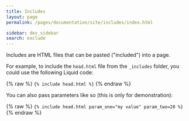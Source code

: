 ```yaml
---
title: Includes
layout: page
permalink: /pages/documentation/site/includes/index.html

sidebar: dev_sidebar
search: exclude
---
```



Includes are HTML files that can be pasted ("included") into a page.

For example, to include the `head.html` file from the `_includes` folder, you could use the following Liquid code:

{% raw %}
`{% include head.html %}`
{% endraw %}

You can also pass parameters like so (this is only for demonstration):

{% raw %}
`{% include head.html param_one="my value" param_two=20 %}`
{% endraw %}

